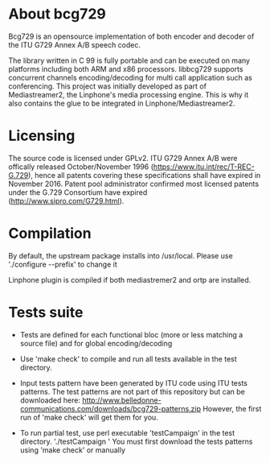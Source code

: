 # About bcg729

Bcg729 is an opensource implementation of both encoder and decoder of the ITU G729 Annex A/B speech codec. 

The library written in C 99 is fully portable and can be executed on many platforms including both ARM and x86 processors. 
libbcg729 supports concurrent channels encoding/decoding for multi call application such as conferencing. 
This project was initially developed as part of Mediastreamer2, the Linphone's media processing engine.
This is why it also contains the glue to be integrated in Linphone/Mediastreamer2.
 
# Licensing

The source code is licensed under GPLv2. ITU G729 Annex A/B were offically released October/November 1996 (https://www.itu.int/rec/T-REC-G.729),
hence all patents covering these specifications shall have expired in November 2016.
Patent pool administrator confirmed most licensed patents under the G.729 Consortium have expired (http://www.sipro.com/G729.html).

# Compilation

By default, the upstream package installs into /usr/local.  Please use
'./configure --prefix' to change it

Linphone plugin is compiled if both mediastremer2 and ortp are installed.
 
# Tests suite

- Tests are defined for each functional bloc (more or less matching a source file)
and for global encoding/decoding

- Use 'make check' to compile and run all tests available in the test directory.

- Input tests pattern have been generated by ITU code using ITU tests patterns.
The test patterns are not part of this repository but can be downloaded here:
http://www.belledonne-communications.com/downloads/bcg729-patterns.zip
However, the first run of 'make check' will get them for you.

- To run partial test, use perl executable 'testCampaign' in the test directory.
'./testCampaign <functional bloc name>'
You must first download the tests patterns using 'make check' or manually



